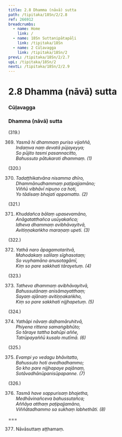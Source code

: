 ```yaml
---
title: 2.8 Dhamma (nāvā) sutta
path: /tipitaka/18Sn/2/2.8
ref: 266912
breadcrumbs:
  - name: Home
    link: /
  - name: 18Sn Suttanipātapāḷi
    link: /tipitaka/18Sn
  - name: 2 Cūḷavagga
    link: /tipitaka/18Sn/2
prevL: /tipitaka/18Sn/2/2.7
upL: /tipitaka/18Sn/2
nextL: /tipitaka/18Sn/2/2.9
---
```


# 2.8 Dhamma (nāvā) sutta

### Cūḷavagga

### Dhamma (nāvā) sutta

(319.)

369. _Yasmā hi dhammaṃ puriso vijaññā,_  
_Indaṃva naṃ devatā pūjayeyya;_  
_So pūjito tasmi pasannacitto,_  
_Bahussuto pātukaroti dhammaṃ. (1)_  


(320.)

370. _Tadaṭṭhikatvāna nisamma dhīro,_  
_Dhammānudhammaṃ paṭipajjamāno;_  
_Viññū vibhāvī nipuṇo ca hoti,_  
_Yo tādisaṃ bhajati appamatto. (2)_  


(321.)

371. _Khuddañca bālaṃ upasevamāno,_  
_Anāgatatthañca usūyakañca;_  
_Idheva dhammaṃ avibhāvayitvā,_  
_Avitiṇṇakaṅkho maraṇaṃ upeti. (3)_  


(322.)

372. _Yathā naro āpagamotaritvā,_  
_Mahodakaṃ salilaṃ sīghasotaṃ;_  
_So vuyhamāno anusotagāmī,_  
_Kiṃ so pare sakkhati tārayetuṃ. (4)_  


(323.)

373. _Tatheva dhammaṃ avibhāvayitvā,_  
_Bahussutānaṃ anisāmayatthaṃ;_  
_Sayaṃ ajānaṃ avitiṇṇakaṅkho,_  
_Kiṃ so pare sakkhati nijjhapetuṃ. (5)_  


(324.)

374. _Yathāpi nāvaṃ daḷhamāruhitvā,_  
_Phiyena rittena samaṅgibhūto;_  
_So tāraye tattha bahūpi aññe,_  
_Tatrūpayaññū kusalo mutīmā. (6)_  


(325.)

375. _Evampi yo vedagu bhāvitatto,_  
_Bahussuto hoti avedhadhammo;_  
_So kho pare nijjhapaye pajānaṃ,_  
_Sotāvadhānūpanisūpapanne. (7)_  


(326.)

376. _Tasmā have sappurisaṃ bhajetha,_  
_Medhāvinañceva bahussutañca;_  
_Aññāya atthaṃ paṭipajjamāno,_  
_Viññātadhammo sa sukhaṃ labhethāti. (8)_  


===

377. Nāvāsuttaṃ aṭṭhamaṃ.




